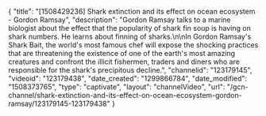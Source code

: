 {
    "title": "[1508429236] Shark extinction and its effect on ocean ecosystem - Gordon Ramsay",
    "description": "Gordon Ramsay talks to a marine biologist about the effect that the popularity of shark fin soup is having on shark numbers. He learns about finning of sharks.\n\nIn Gordon Ramsay's Shark Bait, the world's most famous chef will expose the shocking practices that are threatening the existence of one of the earth&#39;s most amazing creatures and confront the illicit fishermen, traders and diners who are responsible for the shark&#39;s precipitous decline.",
    "channelid": "123179145",
    "videoid": "123179438",
    "date_created": "1299866784",
    "date_modified": "1508373765",
    "type": "captivate",
    "layout": "channelVideo",
    "url": "\/gcn-channel\/shark-extinction-and-its-effect-on-ocean-ecosystem-gordon-ramsay\/123179145-123179438"
}
